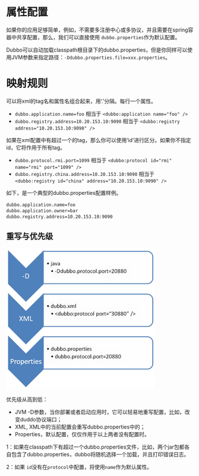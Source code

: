 # 属性配置

如果你的应用足够简单，例如，不需要多注册中心或多协议，并且需要在spring容器中共享配置，那么，我们可以直接使用 `dubbo.properties`作为默认配置。

Dubbo可以自动加载classpath根目录下的dubbo.properties，但是你同样可以使用JVM参数来指定路径：`-Ddubbo.properties.file=xxx.properties`。

# 映射规则
可以将xml的tag名和属性名组合起来，用‘.’分隔。每行一个属性。

* `dubbo.application.name=foo` 相当于 `<dubbo:application name="foo" />` 
* `dubbo.registry.address=10.20.153.10:9090` 相当于 `<dubbo:registry address="10.20.153.10:9090" /> `  

如果在xml配置中有超过一个的tag，那么你可以使用‘id’进行区分。如果你不指定id，它将作用于所有tag。

* `dubbo.protocol.rmi.port=1099` 相当于 `<dubbo:protocol id="rmi" name="rmi" port="1099" /> `
* `dubbo.registry.china.address=10.20.153.10:9090` 相当于 `<dubbo:registry id="china" address="10.20.153.10:9090" />`

如下，是一个典型的dubbo.properties配置样例。

```properties
dubbo.application.name=foo
dubbo.application.owner=bar
dubbo.registry.address=10.20.153.10:9090
```

## 重写与优先级
![properties-override](https://github.com/apache/dubbo-website/blob/master/docs/en-us/user/sources/images/dubbo-properties-override.jpg)

优先级从高到低：

* JVM -D参数，当你部署或者启动应用时，它可以轻易地重写配置，比如，改变duddo协议端口；
* XML, XML中的当前配置会重写dubbo.properties中的；
* Properties，默认配置，仅仅作用于以上两者没有配置时。

1：如果在classpath下有超过一个dubbo.properties文件，比如，两个jar包都各自包含了dubbo.properties，dubbo将随机选择一个加载，并且打印错误日志。

2：如果 `id`没有在`protocol`中配置，将使用`name`作为默认属性。
